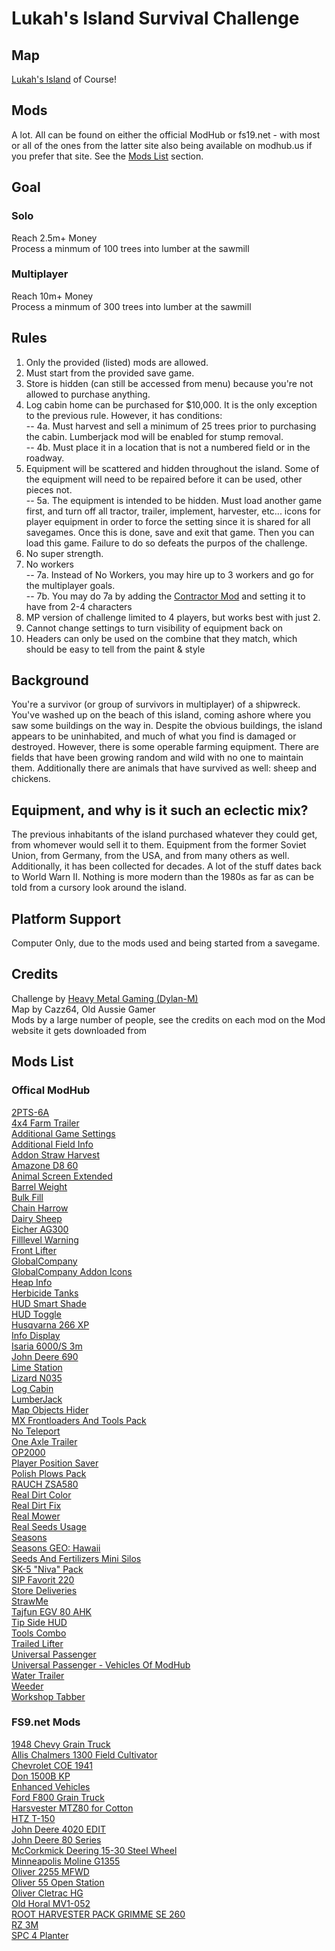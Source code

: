 # Lukah's Island Survival Challenge

## Map
[Lukah's Island](https://farming-simulator.com/mod.php?lang=en&country=fi&mod_id=201911) of Course!

## Mods
A lot. All can be found on either the official ModHub or fs19.net - with
most or all of the ones from the latter site also being available on
modhub.us if you prefer that site. See the [Mods List](##-mods-list) section.

## Goal

### Solo
Reach 2.5m+ Money  
Process a minmum of 100 trees into lumber at the sawmill

### Multiplayer
Reach 10m+ Money  
Process a minmum of 300 trees into lumber at the sawmill

## Rules
1. Only the provided (listed) mods are allowed.
2. Must start from the provided save game.
3. Store is hidden (can still be accessed from menu) because you're not allowed to purchase anything.
4. Log cabin home can be purchased for $10,000. It is the only exception to the previous rule. However, it has conditions:  
-- 4a. Must harvest and sell a minimum of 25 trees prior to purchasing the cabin. Lumberjack mod will be enabled for stump removal.  
-- 4b. Must place it in a location that is not a numbered field or in the roadway.  
5. Equipment will be scattered and hidden throughout the island. Some of the equipment will need to be repaired before it can be used, other pieces not.  
-- 5a. The equipment is intended to be hidden. Must load another game first, and turn off all tractor, trailer, implement, harvester, etc... icons for player equipment in order to force the setting since it is shared
 for all savegames. Once this is done, save and exit that game. Then you can load this game. Failure to do so defeats the purpos of the challenge.  
6. No super strength.
7. No workers  
-- 7a. Instead of No Workers, you may hire up to 3 workers and go for the multiplayer goals.  
-- 7b. You may do 7a by adding the [Contractor Mod](https://farming-simulator.com/mod.php?lang=en&country=fi&mod_id=108748) and setting it to have from 2-4 characters  
8. MP version of challenge limited to 4 players, but works best with just 2.
9. Cannot change settings to turn visibility of equipment back on
10. Headers can only be used on the combine that they match, which should be easy to tell from the paint & style

## Background
You're a survivor (or group of survivors in multiplayer) of a shipwreck.
You've washed up on the beach of this island, coming ashore where you saw
some buildings on the way in. Despite the obvious buildings, the island
appears to be uninhabited, and much of what you find is damaged or
destroyed. However, there is some operable farming equipment. There are
fields that have been growing random and wild with no one to maintain them.
Additionally there are animals that have survived as well: sheep and
chickens.

## Equipment, and why is it such an eclectic mix?
The previous inhabitants of the island purchased whatever they could get,
from whomever would sell it to them. Equipment from the former Soviet Union,
from Germany, from the USA, and from many others as well. Additionally, it
has been collected for decades. A lot of the stuff dates back to World Warn II.
Nothing is more modern than the 1980s as far as can be told from a cursory
look around the island.

## Platform Support
Computer Only, due to the mods used and being started from a savegame.

## Credits
Challenge by [Heavy Metal Gaming (Dylan-M)](https://github.com/Dylan-M)  
Map by Cazz64, Old Aussie Gamer  
Mods by a large number of people, see the credits on each mod on the Mod website it gets downloaded from

## Mods List

### Offical ModHub
[2PTS-6A](https://farming-simulator.com/mod.php?lang=en&country=ie&mod_id=203966)  
[4x4 Farm Trailer](https://www.farming-simulator.com/mod.php?lang=en&country=us&mod_id=196963)  
[Additional Game Settings](https://www.farming-simulator.com/mod.php?lang=en&country=us&mod_id=203370)  
[Additional Field Info](https://www.farming-simulator.com/mod.php?lang=en&country=be&mod_id=137433)  
[Addon Straw Harvest](https://farming-simulator.com/mod.php?&mod_id=148186)  
[Amazone D8 60](https://www.farming-simulator.com/mod.php?lang=en&country=us&mod_id=178814)  
[Animal Screen Extended](https://farming-simulator.com/mod.php?lang=en&country=us&mod_id=134223)  
[Barrel Weight](https://www.farming-simulator.com/mod.php?lang=en&country=hu&mod_id=126094)  
[Bulk Fill](https://www.farming-simulator.com/mod.php?lang=en&country=si&mod_id=195059)  
[Chain Harrow](https://farming-simulator.com/mod.php?lang=en&country=hu&mod_id=139542)  
[Dairy Sheep](https://farming-simulator.com/mod.php?lang=en&country=us&mod_id=214280)  
[Eicher AG300](https://farming-simulator.com/mod.php?lang=en&country=us&mod_id=166068)  
[Filllevel Warning](https://www.farming-simulator.com/mod.php?lang=en&country=us&mod_id=147245)  
[Front Lifter](https://farming-simulator.com/mod.php?lang=en&country=ca&mod_id=152056)  
[GlobalCompany](https://farming-simulator.com/mod.php?lang=en&country=hu&mod_id=137078)  
[GlobalCompany Addon Icons](https://www.farming-simulator.com/mod.php?lang=en&country=hu&mod_id=137154)  
[Heap Info](https://farming-simulator.com/mod.php?lang=en&country=hu&mod_id=194579)  
[Herbicide Tanks](https://farming-simulator.com/mod.php?lang=en&country=ru&mod_id=146749)  
[HUD Smart Shade](https://www.farming-simulator.com/mod.php?lang=en&country=us&mod_id=128515)  
[HUD Toggle](https://www.farming-simulator.com/mod.php?lang=en&country=no&mod_id=129744)  
[Husqvarna 266 XP](https://farming-simulator.com/mod.php?lang=en&country=hu&mod_id=202412)  
[Info Display](https://www.farming-simulator.com/mod.php?mod_id=188516)  
[Isaria 6000/S 3m](https://www.farming-simulator.com/mod.php?lang=en&country=us&mod_id=206911)  
[John Deere 690](https://farming-simulator.com/mod.php?mod_id=142187)  
[Lime Station](https://www.farming-simulator.com/mod.php?mod_id=118989)  
[Lizard N035](https://farming-simulator.com/mod.php?lang=en&country=hu&mod_id=200032)  
[Log Cabin](https://farming-simulator.com/mod.php?lang=en&country=hu&mod_id=206423)  
[LumberJack](https://www.farming-simulator.com/mod.php?lang=en&country=ch&mod_id=174630)  
[Map Objects Hider](https://farming-simulator.com/mod.php?lang=en&country=hu&mod_id=190689)  
[MX Frontloaders And Tools Pack](https://www.farming-simulator.com/mod.php?lang=en&country=us&mod_id=161357)  
[No Teleport](https://www.farming-simulator.com/mod.php?lang=en&country=us&mod_id=150456)  
[One Axle Trailer](https://farming-simulator.com/mod.php?lang=en&country=us&mod_id=205752)  
[OP2000](https://www.farming-simulator.com/mod.php?lang=en&country=us&mod_id=195325)  
[Player Position Saver](https://www.farming-simulator.com/mod.php?lang=en&country=fi&mod_id=195961)  
[Polish Plows Pack](https://farming-simulator.com/mod.php?lang=en&country=hu&mod_id=164258)  
[RAUCH ZSA580](https://www.farming-simulator.com/mod.php?lang=en&country=gb&mod_id=195092)  
[Real Dirt Color](https://farming-simulator.com/mod.php?lang=en&country=us&mod_id=123560)  
[Real Dirt Fix](https://www.farming-simulator.com/mod.php?lang=en&country=nl&mod_id=153798)  
[Real Mower](https://www.farming-simulator.com/mod.php?lang=en&country=us&mod_id=172098)  
[Real Seeds Usage](https://www.farming-simulator.com/mod.php?mod_id=192436)  
[Seasons](https://farming-simulator.com/mod.php?mod_id=137669)  
[Seasons GEO: Hawaii](https://farming-simulator.com/mod.php?lang=en&country=hu&mod_id=169520)  
[Seeds And Fertilizers Mini Silos](https://www.farming-simulator.com/mod.php?lang=fr&country=ch&mod_id=168953)  
[SK-5 "Niva" Pack](https://farming-simulator.com/mod.php?lang=en&country=hu&mod_id=157897)  
[SIP Favorit 220](https://farming-simulator.com/mod.php?lang=en&country=us&mod_id=144836)  
[Store Deliveries](https://www.farming-simulator.com/mod.php?lang=en&country=ru&mod_id=134594)  
[StrawMe](https://farming-simulator.com/mod.php?lang=en&country=hu&mod_id=177412)  
[Tajfun EGV 80 AHK](https://farming-simulator.com/mod.php?lang=en&country=us&mod_id=124000)  
[Tip Side HUD](https://www.farming-simulator.com/mod.php?lang=pl&country=pl&mod_id=131648)  
[Tools Combo](https://www.farming-simulator.com/mod.php?mod_id=195698)  
[Trailed Lifter](https://farming-simulator.com/mod.php?lang=en&country=us&mod_id=144838)  
[Universal Passenger](https://www.farming-simulator.com/mod.php?mod_id=139095)  
[Universal Passenger - Vehicles Of ModHub](https://farming-simulator.com/mod.php?lang=en&country=hu&mod_id=139526)  
[Water Trailer](https://farming-simulator.com/mod.php?lang=en&country=us&mod_id=173380)  
[Weeder](https://farming-simulator.com/mod.php?lang=en&country=hu&mod_id=159349)  
[Workshop Tabber](https://farming-simulator.com/mod.php?lang=en&country=hu&mod_id=120553)  

### FS9.net Mods
[1948 Chevy Grain Truck](https://fs19.net/farming-simulator-2019-mods/trucks/1948-chevy-grain-truck-v-1-0/)  
[Allis Chalmers 1300 Field Cultivator](https://fs19.net/farming-simulator-2019-mods/implements-and-tools/cultivators-and-harrows/allis-chalmers-1300-field-cultivator-v-1-0/)  
[Chevrolet COE 1941](https://fs19.net/farming-simulator-2019-mods/trucks/chevrolet-coe-1941-v1-0/)  
[Don 1500B KP](https://fs19.net/farming-simulator-2019-mods/combines/don-1500b-kp-v1-1/)  
[Enhanced Vehicles](https://fs19.net/farming-simulator-2019-mods/scripts/enhanced-vehicle-v1-0/)  
[Ford F800 Grain Truck](https://fs19.net/farming-simulator-2019-mods/trucks/f800-grain-truck-v1-0/)  
[Harsvester MTZ80 for Cotton](https://fs19.net/farming-simulator-2019-mods/trailers/harsvester-mtz80-for-cotton-v1-0/)  
[HTZ T-150](https://fs19.net/farming-simulator-2019-mods/tractors/htz-t-150-v1-3-2-2/)  
[John Deere 4020 EDIT](https://fs19.net/farming-simulator-2019-mods/tractors/john-deere-4020-edit-v1-0/)  
[John Deere 80 Series](https://fs19.net/farming-simulator-2019-mods/tractors/john-deere-80-series-old-v-1-0/)  
[McCorkmick Deering 15-30 Steel Wheel](https://fs19.net/farming-simulator-2019-mods/tractors/mccormick-deering-15-30-on-steel-v1-0/)  
[Minneapolis Moline G1355](https://fs19.net/farming-simulator-2019-mods/tractors/mineapolis-moline-g1355-v1-0/)  
[Oliver 2255 MFWD](https://fs19.net/farming-simulator-2019-mods/tractors/oliver-2255-mfwd-v1-1/)  
[Oliver 55 Open Station](https://fs19.net/farming-simulator-2019-mods/tractors/oliver-55-open-station-v1-1/)  
[Oliver Cletrac HG](https://fs19.net/farming-simulator-2019-mods/tractors/oliver-cletrac-hg-v2-0/)  
[Old Horal MV1-052](https://fs19.net/farming-simulator-2019-mods/trailers/old-horal-mv1-052-v1-0/)  
[ROOT HARVESTER PACK GRIMME SE 260](https://fs19.net/farming-simulator-2019-mods/packs/root-harvester-pack-grimme-se-260-v1-0/)  
[RZ 3M](https://fs19.net/farming-simulator-2019-mods/implements-and-tools/mowers/rz-3m-v1-0/)  
[SPC 4 Planter](https://fs19.net/farming-simulator-2019-mods/implements-and-tools/seeders/spc-4-v1-0/)  

